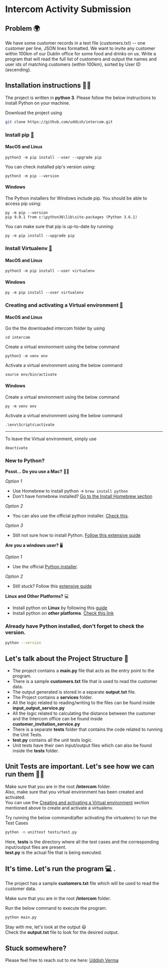 # Intercom Activity Submission

## Problem 🌍 

We have some customer records in a text file (customers.txt) -- one customer per line, JSON lines formatted. We want to invite any customer within 100km of our Dublin office for some food and drinks on us. Write a program that will read the full list of customers and output the names and user ids of matching customers (within 100km), sorted by User ID (ascending).

## Installation instructions 👩‍💻 
The project is written in **python 3**. Please follow the below instructions to install Python on your machine.

Download the project using
```bash
git clone https://github.com/uddish/intercom.git
```

### Install pip [🔗](https://packaging.python.org/guides/installing-using-pip-and-virtual-environments/#installing-pip)
#### MacOS and Linux
```
python3 -m pip install --user --upgrade pip
```
You can check installed pip's version using:
```
python3 -m pip --version
```

#### Windows   
The Python installers for Windows include pip. You should be able to access pip using:
```
py -m pip --version
pip 9.0.1 from c:\python36\lib\site-packages (Python 3.6.1)
```
You can make sure that pip is up-to-date by running:
```
py -m pip install --upgrade pip
```

### Install Virtualenv [🔗](https://packaging.python.org/guides/installing-using-pip-and-virtual-environments/#installing-virtualenv)
#### MacOS and Linux
```
python3 -m pip install --user virtualenv
```

#### Windows   
```
py -m pip install --user virtualenv
```

### Creating and activating a Virtual environment [🔗](https://packaging.python.org/guides/installing-using-pip-and-virtual-environments/#creating-a-virtual-environment)
#### MacOS and Linux

Go the the downloaded intercom folder by using
```
cd intercom
``` 

Create a virtual environment using the below command
```
python3 -m venv env
```

Activate a virtual environment using the below command
```
source env/bin/activate
```

#### Windows   
Create a virtual environment using the below command
```
py -m venv env
```

Activate a virtual environment using the below command
```
.\env\Scripts\activate
```
-----
To leave the Virtual environment, simply use 
```
deactivate
```
### New to Python?

**Pssst... Do you use a Mac?** 👩‍💻 

*Option 1*
- Use Homebrew to install python -> ```brew install python```
- Don't have homebrew installed? [Go to the Install Homebrew section](https://brew.sh/)

*Option 2*
- You can also use the official python installer. [Check this](https://www.python.org/downloads/mac-osx/).

*Option 3*
- Still not sure how to install Python. [Follow this extensive guide](https://realpython.com/installing-python/#how-to-install-python-on-macos) 

**Are you a windows user?** 🖥

*Option 1*
- Use the official [Python installer](https://www.python.org/downloads/windows/). 

*Option 2*
- Still stuck? Follow this [extensive guide](https://realpython.com/installing-python/#how-to-check-your-python-version-on-windows) 

**Linux and Other Platforms?** 💻
- Install python on **Linux** by following this [guide](https://realpython.com/installing-python/#how-to-install-python-on-linux) 
- Install python on **other platforms**. [Check this link](https://www.python.org/download/other/)

### Already have Python installed, don't forget to check the version.

```bash
python --version
```

## Let's talk about the Project Structure 📄 
- The project contains a **main.py** file that acts as the entry point to the program.
- There is a sample **customers.txt** file that is used to read the customer data.
- The output generated is stored in a separate **output.txt** file. 
- The Project contains a **services** folder.
- All the logic related to reading/writing to the files can be found inside **input_output_service.py**
- All the logic related to calculating the distance between the customer and the Intercom office can be found inside **customer_invitation_service.py**
- There is a separate **tests** folder that contains the code related to running the Unit Tests.
- **test.py** contains all the unit tests logic.
- Unit tests have their own input/output files which can also be found inside the **tests** folder.


## Unit Tests are important. Let's see how we can run them 👩‍🏫 
Make sure that you are in the root **/intercom** folder.  
Also, make sure that you virtual environment has been created and activated.  
You can use the [Creating and activating a Virtual environment](https://github.com/uddish/intercom#creating-and-activating-a-virtual-environment-) section mentioned above to create and activate a virtualenv.

Try running the below command(after activating the virtualenv) to run the Test Cases
```bash
python -m unittest tests/test.py
```
Here, **tests** is the directory where all the test cases and the corresponding input/output files are present.   
**test.py** is the actual file that is being executed. 


## It's time. Let's run the program 💻 .

The project has a sample **customers.txt** file which will be used to read the customer data.

Make sure that you are in the root **/intercom** folder.   

Run the below command to execute the program.
```bash
python main.py
```
Stay with me, let's look at the output 😃   
Check the **output.txt** file to look for the desired output.

## Stuck somewhere?
Please feel free to reach out to me here:
[Uddish Verma](mailto:uddishverma22@gmail.com)
